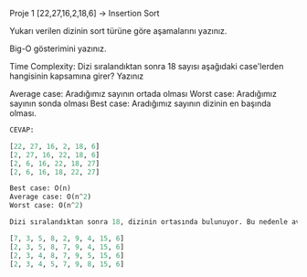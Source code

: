 Proje 1
[22,27,16,2,18,6] -> Insertion Sort

Yukarı verilen dizinin sort türüne göre aşamalarını yazınız.

Big-O gösterimini yazınız.

Time Complexity: Dizi sıralandıktan sonra 18 sayısı aşağıdaki case'lerden hangisinin kapsamına girer? Yazınız

Average case: Aradığımız sayının ortada olması
Worst case: Aradığımız sayının sonda olması
Best case: Aradığımız sayının dizinin en başında olması.


```python
CEVAP:

[22, 27, 16, 2, 18, 6]
[2, 27, 16, 22, 18, 6]
[2, 6, 16, 22, 18, 27]
[2, 6, 16, 18, 22, 27]

Best case: O(n) 
Average case: O(n^2) 
Worst case: O(n^2)

Dizi sıralandıktan sonra 18, dizinin ortasında bulunuyor. Bu nedenle average case kapsamına girer.

[7, 3, 5, 8, 2, 9, 4, 15, 6]
[2, 3, 5, 8, 7, 9, 4, 15, 6]
[2, 3, 4, 8, 7, 9, 5, 15, 6]
[2, 3, 4, 5, 7, 9, 8, 15, 6]

```